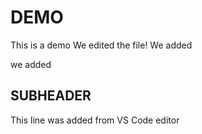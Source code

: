 # DEMO
This is a demo
We edited the file!
We added

we added
## SUBHEADER
This line was added from VS Code editor

